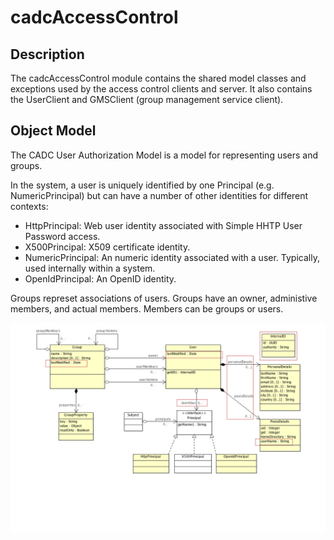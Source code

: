 # cadcAccessControl

## Description
The cadcAccessControl module contains the shared model classes and exceptions used by the access control clients and server.  It also contains the UserClient and GMSClient (group management service client).

## Object Model
The CADC User Authorization Model is a model for representing users and groups.

In the system, a user is uniquely identified by one Principal (e.g. NumericPrincipal) but can have a number of other  identities for different contexts:

- HttpPrincipal: Web user identity associated with Simple HHTP User Password access.
- X500Principal: X509 certificate identity.
- NumericPrincipal: An numeric identity associated with a user. Typically, used internally within a system.
- OpenIdPrincipal: An OpenID identity.

Groups represet associations of users. Groups have an owner, administive members, and actual members.  Members can be groups or users.

![User Object Model](doc/AccessControl.0.2.png)
